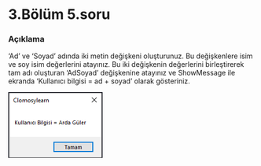 # 3.Bölüm 5.soru

### Açıklama

‘Ad’ ve ‘Soyad’ adında iki metin değişkeni oluşturunuz. Bu değişkenlere isim ve soy isim değerlerini atayınız. Bu iki değişkenin değerlerini birleştirerek tam adı oluşturan ‘AdSoyad’ değişkenine atayınız ve ShowMessage ile ekranda ‘Kullanıcı bilgisi = ad + soyad’ olarak gösteriniz.

![Bolum 3-Soru 5](Bolum3_5.png)